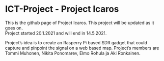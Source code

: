 # ICT-Project - Project Icaros

This is the github page of Project Icaros.
This project will be updated as it goes on.<br>
Project started 20.1.2021 and will end in 14.5.2021.

Project’s idea is to create an Rasperry Pi based SDR gadget that could capture and pinpoint the signal on a web based map. Project’s members are Tommi Muhonen, Nikita Ponomarev, Elmo Rohula ja Aki Ronkainen.
